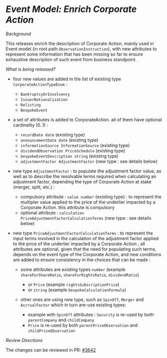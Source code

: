 # _Event Model: Enrich Corporate Action_

_Background_

This releases enrich the description of Corporate Action, mainly used in Event model (in root path `ObservationInstruction`), with new attributes to represent some information that has been missing so far to ensure exhaustive description of such event from business standpoint.

_What is being released?_

- four new values are added in the list of existing type `CorporateActionTypeEnum` :

    - `BankruptcyOrInsolvency`
    - `IssuerNationalization`
    - `Relisting`
    - `BespokeEvent`

- a set of attributes is added to CorporateAction. all of them have optional cardinality (0..1) :
    
   - `recordDate date` (existing type)
   - `announcementDate date` (existing type)
   - `informationSource InformationSource` (existing type)
   - `dividendObservation PriceSchedule` (existing type)
   - `bespokeEventDescription string` (existing type)
   - `adjustmentFactor AdjustmentFactor` (new type : see details below)
  
- new type `AdjustmentFactor` : to populate the adjustment factor value, as well as to describe the resolvable terms required when calculating an adjustment factor, depending the type of Corporate Action at stake (merger, split, etc.) :

     - compulsory attribute : `value number`  (existing type) : to represent the multipler value applied to the price of the underlier impacted by a Corporate Action. this attribute is compulsory
     - optional attribute : `calculation PriceAdjustmentFactorCalculationTerms` (new type : see details below)

- new type `PriceAdjustmentFactorCalculationTerms` : to represent the input terms involved in the calculation of the adjustment factor applied to the price of the underlier impacted by a Corporate Action ; all attributes are optional, given that the need for populating such terms, depends on the event type of the Corporate Action, and new conditions are added to ensure consistency in the choices that can be made :

    - some attributes are existing types `number` (example `shareForShareRatio`, `shareForRightsRatio`, `dividendRatio`) 
      - or `Price` (example `rightsSubscriptionPrice`) 
      - or `string` (example `bespokeCalculationFormula`)
      
    - other ones are using new type, such as `SpinOff`, `Merger` and `AccrualFactor` which in turn are-use existing types:
      - example with `SpinOff` attributes : `Security` is re-used by both `parentCompany` and `childCompany`
      - `Price` is re-used by both `parentPriceObservation` and `childPriceObservation`

_Review Directions_

The changes can be reviewed in PR: [#3642](https://github.com/finos/common-domain-model/pull/3642) 

